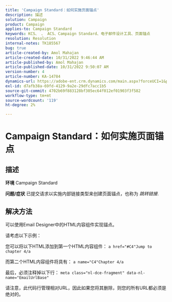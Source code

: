 ```yaml
---
title: 'Campaign Standard：如何实施页面锚点'
description: 描述
solution: Campaign
product: Campaign
applies-to: Campaign Standard
keywords: KCS、 、 ACS、Campaign Standard、电子邮件设计工具、页面锚点
resolution: Resolution
internal-notes: TK185567
bug: true
article-created-by: Amol Mahajan
article-created-date: 10/31/2022 9:46:44 AM
article-published-by: Amol Mahajan
article-published-date: 10/31/2022 9:50:07 AM
version-number: 4
article-number: KA-14784
dynamics-url: https://adobe-ent.crm.dynamics.com/main.aspx?forceUCI=1&pagetype=entityrecord&etn=knowledgearticle&id=3fe073ea-0059-ed11-9561-6045bd006079
exl-id: d7afb38a-69fd-4129-9a2e-29dfc7acc1b5
source-git-commit: 4702b69f883128bf305ec64f012ef01903f3f582
workflow-type: tm+mt
source-wordcount: '119'
ht-degree: 2%

---
```


# Campaign Standard：如何实施页面锚点

## 描述

<b>环境</b>
Campaign Standard


<b>问题/症状</b>
已提交请求以实施内部链接类型来创建页面锚点，也称为 *跳转链接*.


## 解决方法


可以使用Email Designer中的HTML内容组件实现锚点。

请考虑以下示例：

您可以将以下HTML添加到第一个HTML内容组件：
`a href="#C4"Jump to chapter 4/a`

而第二个HTML内容组件将具有：
`a name="C4"Chapter 4/a`

最后，必须注释掉以下行：
`meta class="nl-dce-fragment" data-nl-name="EmailUrlBase"`

请注意，此代码行管理相对URL，因此如果您将其删除，则您的所有URL都必须是绝对的。
